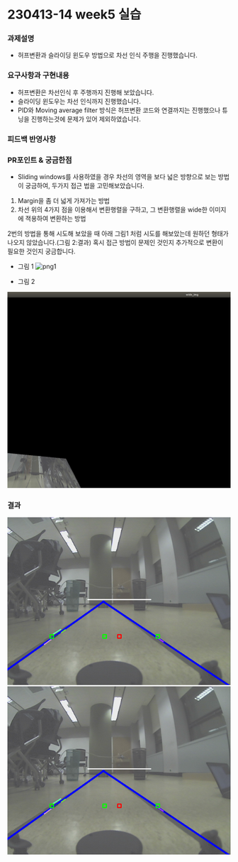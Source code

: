# 230413-14 week5 실습

### 과제설명
- 허프변환과 슬라이딩 윈도우 방법으로 차선 인식 주행을 진행했습니다.

### 요구사항과 구현내용
- 허프변환은 차선인식 후 주행까지 진행해 보았습니다.
- 슬라이딩 윈도우는 차선 인식까지 진행했습니다.
- PID와 Moving average filter 방식은 허프변환 코드와 연결까지는 진행했으나 튜닝을 진행하는것에 문제가 있어 제외하였습니다.

### 피드백 반영사항

### PR포인트 & 궁금한점
- Sliding windows를 사용하였을 경우 차선의 영역을 보다 넓은 방향으로 보는 방법이 궁금하여, 두가지 접근 법을 고민해보았습니다. 
1) Margin을 좀 더 넓게 가져가는 방법
2) 차선 위의 4가지 점을 이용해서 변환행렬을 구하고, 그 변환행렬을 wide한 이미지에 젹용하여 변환하는 방법 
 
2번의 방법을 통해 시도해 보았을 때 아래 그림1 처럼 시도를 해보았는데 원하던 형태가 나오지 않았습니다.(그림 2:결과) 혹시 접근 방법이 문제인 것인지 추가적으로 변환이 필요한 것인지 궁금합니다. 


- 그림 1
![png1](./week5_실습/img/method.png)

- 그림 2

![png2](./week5_실습/img/sliding.png)

### 결과
![png2](./week5_실습/img/result_hough.png)
![png2](./week5_실습/img/result_hough.png)
